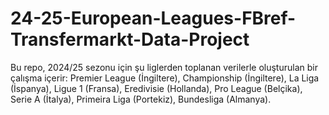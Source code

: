 # 24-25-European-Leagues-FBref-Transfermarkt-Data-Project
Bu repo, 2024/25 sezonu için şu liglerden toplanan verilerle oluşturulan bir çalışma içerir: 
Premier League (İngiltere), Championship (İngiltere), La Liga (İspanya), Ligue 1 (Fransa), Eredivisie (Hollanda), Pro League (Belçika), Serie A (İtalya), Primeira Liga (Portekiz), Bundesliga (Almanya).
